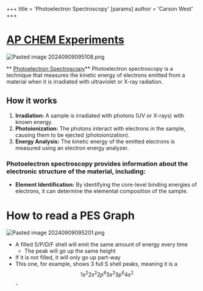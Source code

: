 +++
 title = 'Photoelectron Spectroscopy'
[params]
	author = 'Carson West'
+++
# [AP CHEM Experiments](./../ap-chem-experiments/)
![Pasted image 20240909095108.png](./../pasted-image-20240909095108.png/)

** [Photoelectron Spectroscopy](./../photoelectron-spectroscopy/)**
Photoelectron spectroscopy is a technique that measures the kinetic energy of electrons emitted from a material when it is irradiated with ultraviolet or X-ray radiation.
## How it works
1. **Irradiation:** A sample is irradiated with photons (UV or X-rays) with known energy.
2. **Photoionization:** The photons interact with electrons in the sample, causing them to be ejected (photoionization).
3. **Energy Analysis:** The kinetic energy of the emitted electrons is measured using an electron energy analyzer.
### Photoelectron spectroscopy provides information about the electronic structure of the material, including:
* **Element Identification:** By identifying the core-level binding energies of electrons, it can determine the elemental composition of the sample.

# How to read a PES Graph
![Pasted image 20240909095201.png](./../pasted-image-20240909095201.png/)
- A filled S/P/D/F shell will emit the same amount of energy every time
	- The peak will go up the same height
- If it is not filled, it will only go up part-way
- This one, for example, shows 3 full S shell peaks, meaning it is a  $$ 1s^2 2s^2 2p^6 3s^2 3p^6 4s^2 $$  - 